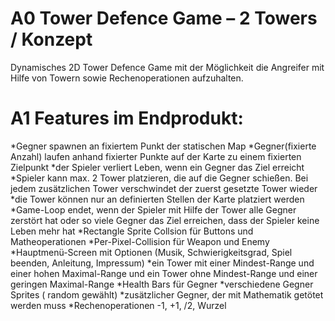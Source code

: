 # A0 Tower Defence Game – 2 Towers / Konzept
Dynamisches 2D Tower Defence Game mit der Möglichkeit die Angreifer mit Hilfe von Towern sowie Rechenoperationen aufzuhalten.

# A1 Features im Endprodukt:
*Gegner spawnen an fixiertem Punkt der statischen Map
*Gegner(fixierte Anzahl) laufen anhand fixierter Punkte auf der Karte zu einem fixierten Zielpunkt
*der Spieler verliert Leben, wenn ein Gegner das Ziel erreicht
*Spieler kann max. 2 Tower platzieren, die auf die Gegner schießen. Bei jedem zusätzlichen Tower verschwindet der zuerst gesetzte Tower wieder
*die Tower können nur an definierten Stellen der Karte platziert werden
*Game-Loop endet, wenn der Spieler mit Hilfe der Tower alle Gegner zerstört hat oder so viele Gegner das Ziel erreichen, dass der Spieler keine Leben mehr hat
*Rectangle Sprite Collsion für Buttons und Matheoperationen
*Per-Pixel-Collision für Weapon und Enemy
*Hauptmenü-Screen mit Optionen (Musik, Schwierigkeitsgrad, Spiel beenden, Anleitung, Impressum)
*ein Tower mit einer Mindest-Range und einer hohen Maximal-Range und ein Tower ohne Mindest-Range und einer geringen Maximal-Range
*Health Bars für Gegner
*verschiedene Gegner Sprites ( random gewählt)
*zusätzlicher Gegner, der mit Mathematik getötet werden muss
*Rechenoperationen -1, +1, /2, Wurzel
